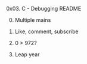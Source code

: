 0x03. C - Debugging README

0. Multiple mains

1. Like, comment, subscribe 

2. 0 > 972? 

3. Leap year 

